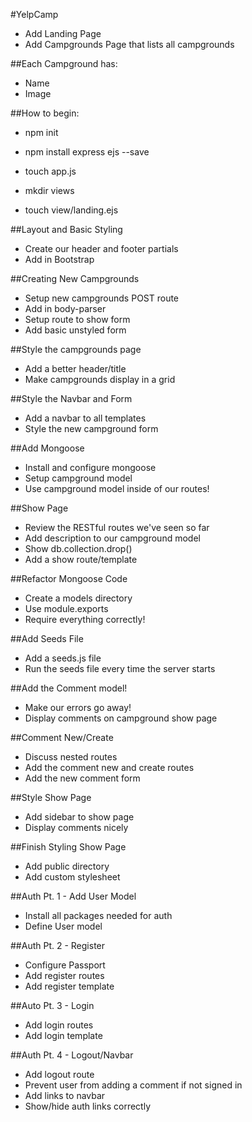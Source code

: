 #YelpCamp
* Add Landing Page
* Add Campgrounds Page that lists all campgrounds

##Each Campground has:
 * Name
 * Image

##How to begin:
* npm init
* npm install express ejs --save
* touch app.js


* mkdir views
* touch view/landing.ejs

##Layout and Basic Styling
* Create our header and footer partials
* Add in Bootstrap

##Creating New Campgrounds
* Setup new campgrounds POST route
* Add in body-parser
* Setup route to show form
* Add basic unstyled form

##Style the campgrounds page
* Add a better header/title
* Make campgrounds display in a grid

##Style the Navbar and Form
* Add a navbar to all templates
* Style the new campground form

##Add Mongoose
* Install and configure mongoose
* Setup campground model
* Use campground model inside of our routes!

##Show Page
* Review the RESTful routes we've seen so far
* Add description to our campground model
* Show db.collection.drop()
* Add a show route/template

##Refactor Mongoose Code
* Create a models directory
* Use module.exports
* Require everything correctly!

##Add Seeds File
* Add a seeds.js file
* Run the seeds file every time the server starts

##Add the Comment model!
* Make our errors go away!
* Display comments on campground show page

##Comment New/Create
* Discuss nested routes
* Add the comment new and create routes
* Add the new comment form

##Style Show Page
* Add sidebar to show page
* Display comments nicely

##Finish Styling Show Page
* Add public directory
* Add custom stylesheet

##Auth Pt. 1 - Add User Model
* Install all packages needed for auth
* Define User model

##Auth Pt. 2 - Register
* Configure Passport
* Add register routes
* Add register template

##Auto Pt. 3 - Login
* Add login routes
* Add login template

##Auth Pt. 4 - Logout/Navbar
* Add logout route
* Prevent user from adding a comment if not signed in
* Add links to navbar
* Show/hide auth links correctly
